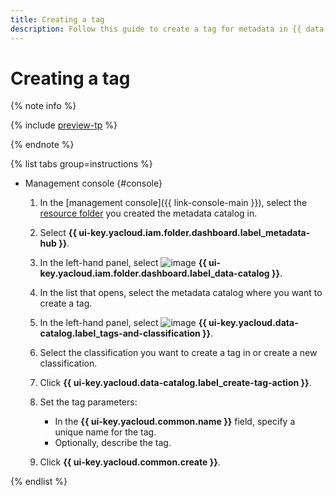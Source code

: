 ```yaml
---
title: Creating a tag
description: Follow this guide to create a tag for metadata in {{ data-catalog-full-name }}.
---
```


# Creating a tag


{% note info %}

{% include [preview-tp](../../../_includes/preview-tp.md) %}

{% endnote %}


{% list tabs group=instructions %}

- Management console {#console}

  1. In the [management console]({{ link-console-main }}), select the [resource folder](../../../resource-manager/concepts/resources-hierarchy.md#folder) you created the metadata catalog in.
  1. Select **{{ ui-key.yacloud.iam.folder.dashboard.label_metadata-hub }}**.
  1. In the left-hand panel, select ![image](../../../_assets/console-icons/folder-magnifier.svg) **{{ ui-key.yacloud.iam.folder.dashboard.label_data-catalog }}**.
  1. In the list that opens, select the metadata catalog where you want to create a tag.
  1. In the left-hand panel, select ![image](../../../_assets/console-icons/tag.svg) **{{ ui-key.yacloud.data-catalog.label_tags-and-classification }}**.
  1. Select the classification you want to create a tag in or create a new classification.
  1. Click **{{ ui-key.yacloud.data-catalog.label_create-tag-action }}**.
  1. Set the tag parameters:

     * In the **{{ ui-key.yacloud.common.name }}** field, specify a unique name for the tag.
     * Optionally, describe the tag.

  1. Click **{{ ui-key.yacloud.common.create }}**.

{% endlist %}
